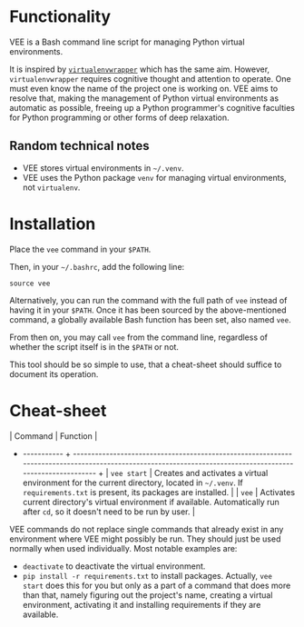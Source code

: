 # Functionality

VEE is a Bash command line script for managing Python virtual environments.

It is inspired by [`virtualenvwrapper`](https://virtualenvwrapper.readthedocs.io/en/latest/) which has the same aim. However, `virtualenvwrapper` requires cognitive thought and attention to operate. One must even know the name of the project one is working on. VEE aims to resolve that, making the management of Python virtual environments as automatic as possible, freeing up a Python programmer's cognitive faculties for Python programming or other forms of deep relaxation.

## Random technical notes
* VEE stores virtual environments in `~/.venv`.
* VEE uses the Python package `venv` for managing virtual environments, not `virtualenv`.

# Installation

Place the `vee` command in your `$PATH`.

Then, in your `~/.bashrc`, add the following line:

    source vee

Alternatively, you can run the command with the full path of `vee` instead of having it in your `$PATH`. Once it has been sourced by the above-mentioned command, a globally available Bash function has been set, also named `vee`.

From then on, you may call `vee` from the command line, regardless of whether the script itself is in the `$PATH` or not.

This tool should be so simple to use, that a cheat-sheet should suffice to document its operation.

# Cheat-sheet

| Command     | Function                                                                                                                                                   |
+ ----------- + ---------------------------------------------------------------------------------------------------------------------------------------------------------- +
| `vee start` | Creates and activates a virtual environment for the current directory, located in `~/.venv`. If `requirements.txt` is present, its packages are installed. |
| `vee`       | Activates current directory's virtual environment if available. Automatically run after `cd`, so it doesn't need to be run by user.                        |

VEE commands do not replace single commands that already exist in any environment where VEE might possibly be run. They should just be used normally when used individually. Most notable examples are:

* `deactivate` to deactivate the virtual environment.
* `pip install -r requirements.txt` to install packages. Actually, `vee start` does this for you but only as a part of a command that does more than that, namely figuring out the project's name, creating a virtual environment, activating it and installing requirements if they are available.
